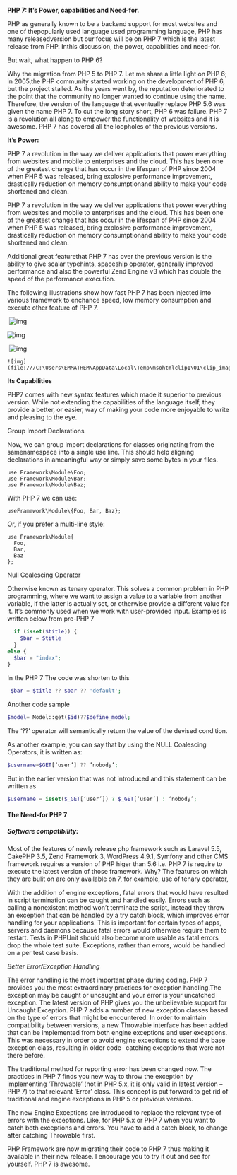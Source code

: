**PHP 7: It’s Power, capabilities and Need-for.**

PHP as generally known to be a backend support for most websites and one of thepopularly used language used programming language, PHP has many releasedversion but our focus will be on PHP 7 which is the latest release from PHP. Inthis discussion, the power, capabilities and need-for.  

But wait, what happen to PHP 6?

Why the migration from PHP 5 to PHP 7. Let me share a little light on PHP 6; in 2005,the PHP community started working on the development of PHP 6, but the project stalled. As the years went by, the reputation deteriorated to the point that the community no longer wanted to continue using the name. Therefore, the version of the language that eventually replace PHP 5.6 was given the name PHP 7. To cut the long story short, PHP 6 was failure. PHP 7 is a revolution all along to empower the functionality of websites and it is awesome. PHP 7 has covered all the loopholes of the previous versions.

**It’s Power:**

 PHP 7 a revolution in the way we deliver applications that power everything from websites and mobile to enterprises and the cloud. This has been one of the greatest change that has occur in the lifespan of PHP since 2004 when PHP 5 was released, bring explosive performance improvement, drastically reduction on memory consumptionand ability to make your code shortened and clean. 

 PHP 7 a revolution in the way we deliver applications that power everything from websites and mobile to enterprises and the cloud. This has been one of the greatest change that has occur in the lifespan of PHP since 2004 when PHP 5 was released, bring explosive performance improvement, drastically reduction on memory consumptionand ability to make your code shortened and clean. 

Additional great featurethat PHP 7 has over the previous version is the ability to give scalar typehints, spaceship operator, generally improved performance and also the powerful Zend Engine v3 which has double the speed of the performance execution.  

The following illustrations show how fast PHP 7 has been injected into various framework to enchance speed, low memory consumption and execute other feature of PHP 7.

​				![img](file:///C:\Users\EMMATHEM\AppData\Local\Temp\msohtmlclip1\01\clip_image010.jpg)



 

![img](file:///C:\Users\EMMATHEM\AppData\Local\Temp\msohtmlclip1\01\clip_image002.jpg) 

 

​							![img](file:///C:\Users\EMMATHEM\AppData\Local\Temp\msohtmlclip1\01\clip_image004.jpg)

 	![img](file:///C:\Users\EMMATHEM\AppData\Local\Temp\msohtmlclip1\01\clip_image006.jpg)

 

 **Its Capabilities**

PHP7 comes with new syntax features which made it superior to previous version. While not extending the capabilities of the language itself, they provide a better, or easier, way of making your code more enjoyable to write and pleasing to the eye.

Group Import Declarations

Now, we can group import declarations for classes originating from the samenamespace into a single use line. This should help aligning declarations in ameaningful way or simply save some bytes in your files.

 	use Framework\Module\Foo;
 	use Framework\Module\Bar;
 	use Framework\Module\Baz;

With PHP 7 we can use:

	useFramework\Module\{Foo, Bar, Baz};

Or, if you prefer a multi-line style:

	use Framework\Module{
	  Foo,
	  Bar,
	  Baz
	};

Null Coalescing Operator 

Otherwise known as tenary operator. This solves a common problem in PHP programming, where we want to assign a value to a variable from another variable, if the latter is actually set, or otherwise provide a different value for it. It’s commonly used when we work with user-provided input. Examples is written below
 from pre-PHP 7 
```php
  if (isset($title)) {
    $bar = $title 
  }
else {
  $bar = "index";
}
```
 In the PHP 7
 The code was shorten to this
```php
 $bar = $title ?? $bar ?? 'default'; 
```

Another code sample 

```php
$model= Model::get($id)??$define_model;
```

The ‘??’  operator will semantically return the value of the devised condition.

As another example, you can say that by using the NULL Coalescing Operators, it is written as:

```php
$username=$GET[‘user’] ?? ’nobody’;
```

But in the earlier version that was not introduced and this statement can be written as

```php
$username = isset($_GET[‘user’]) ? $_GET[‘user’] : ‘nobody’;
```


#### **The Need-for PHP 7**

##### *Software compatibility:*

Most of the features of newly release php framework such as Laravel 5.5, CakePHP 3.5, Zend Framework 3, WordPress 4.9.1, Symfony and other CMS framework requires a  version of PHP higer than 5.6 i.e. PHP 7 is require to execute the latest version of those framework. Why? The features on which they are bulit on are only available on 7, for example, use of tenary operator, 

With the addition of engine exceptions, fatal errors that would have resulted in script termination can be caught and handled easily. 
Errors such as calling a nonexistent method won’t terminate the script, instead they throw an exception that can be handled by a try catch block, which improves error handling for your applications. This is important for certain types of apps, servers and daemons because fatal errors would otherwise require them to restart. Tests in PHPUnit should also become more usable as fatal errors drop the whole test suite. Exceptions, rather than errors, would be handled on a per test case basis.

*Better Error/Exception Handling*

The error handling is the most important phase during coding. PHP 7 provides you the most extraordinary practices for exception handling.The exception may be caught or uncaught and your error is your uncatched exception. The latest version of PHP gives you the unbelievable support for Uncaught Exception. PHP 7 adds a number of new exception classes based on the type of errors that might be encountered. In order to maintain compatibility between versions, a new Throwable interface has been added that can be implemented from both engine exceptions and user exceptions. This was necessary in order to avoid engine exceptions to extend the base exception class, resulting in older code- catching exceptions that were not there before.

The traditional method for reporting error has been changed now. The practices in PHP 7 finds you  new way to throw the exception by implementing ‘Throwable’ (not in PHP 5.x, it is only valid in latest version – PHP 7) to that relevant ‘Error’ class. This concept is put forward to get rid of traditional and engine exceptions in PHP 5 or previous versions.

The new Engine Exceptions are introduced to replace the relevant type of errors with the exceptions. Like, for PHP 5.x or PHP 7 when you want to catch both exceptions and errors. You have to add a catch block, to change  after catching Throwable first.  

PHP Framework are now migrating their code to PHP 7 thus making it available in their new release. I encourage you to try it out and see for yourself. PHP 7 is awesome.